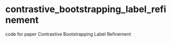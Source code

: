 # contrastive_bootstrapping_label_refinement
code for paper Contrastive Bootstrapping Label Refinement
